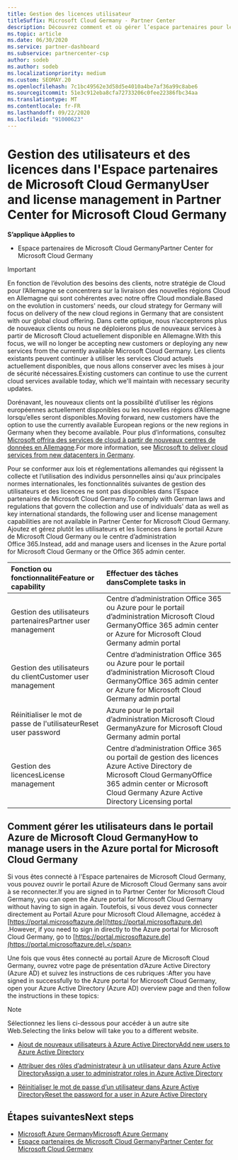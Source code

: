 ```yaml
---
title: Gestion des licences utilisateur
titleSuffix: Microsoft Cloud Germany - Partner Center
description: Découvrez comment et où gérer l’espace partenaires pour les partenaires, les clients et les licences de Microsoft Cloud Allemagne, ainsi que les réinitialisations de mot de passe.
ms.topic: article
ms.date: 06/30/2020
ms.service: partner-dashboard
ms.subservice: partnercenter-csp
author: sodeb
ms.author: sodeb
ms.localizationpriority: medium
ms.custom: SEOMAY.20
ms.openlocfilehash: 7c1bc49562e3d58d5e4010a4be7af36a99c8abe6
ms.sourcegitcommit: 51e3c912eba8cfa72733206c0fee22386fbc34aa
ms.translationtype: MT
ms.contentlocale: fr-FR
ms.lasthandoff: 09/22/2020
ms.locfileid: "91000623"
---
```

# <a name="user-and-license-management-in-partner-center-for-microsoft-cloud-germany"></a><span data-ttu-id="bdecd-103">Gestion des utilisateurs et des licences dans l'Espace partenaires de Microsoft Cloud Germany</span><span class="sxs-lookup"><span data-stu-id="bdecd-103">User and license management in Partner Center for Microsoft Cloud Germany</span></span>

<span data-ttu-id="bdecd-104">**S’applique à**</span><span class="sxs-lookup"><span data-stu-id="bdecd-104">**Applies to**</span></span>

-  <span data-ttu-id="bdecd-105">Espace partenaires de Microsoft Cloud Germany</span><span class="sxs-lookup"><span data-stu-id="bdecd-105">Partner Center for Microsoft Cloud Germany</span></span>

> [!IMPORTANT]
> <span data-ttu-id="bdecd-106">En fonction de l’évolution des besoins des clients, notre stratégie de Cloud pour l’Allemagne se concentrera sur la livraison des nouvelles régions Cloud en Allemagne qui sont cohérentes avec notre offre Cloud mondiale.</span><span class="sxs-lookup"><span data-stu-id="bdecd-106">Based on the evolution in customers' needs, our cloud strategy for Germany will focus on delivery of the new cloud regions in Germany that are consistent with our global cloud offering.</span></span> <span data-ttu-id="bdecd-107">Dans cette optique, nous n’accepterons plus de nouveaux clients ou nous ne déploierons plus de nouveaux services à partir de Microsoft Cloud actuellement disponible en Allemagne.</span><span class="sxs-lookup"><span data-stu-id="bdecd-107">With this focus, we will no longer be accepting new customers or deploying any new services from the currently available Microsoft Cloud Germany.</span></span> <span data-ttu-id="bdecd-108">Les clients existants peuvent continuer à utiliser les services Cloud actuels actuellement disponibles, que nous allons conserver avec les mises à jour de sécurité nécessaires.</span><span class="sxs-lookup"><span data-stu-id="bdecd-108">Existing customers can continue to use the current cloud services available today, which we'll maintain with necessary security updates.</span></span>
>  
> <span data-ttu-id="bdecd-109">Dorénavant, les nouveaux clients ont la possibilité d’utiliser les régions européennes actuellement disponibles ou les nouvelles régions d’Allemagne lorsqu’elles seront disponibles.</span><span class="sxs-lookup"><span data-stu-id="bdecd-109">Moving forward, new customers have the option to use the currently available European regions or the new regions in Germany when they become available.</span></span> <span data-ttu-id="bdecd-110">Pour plus d’informations, consultez [Microsoft offrira des services de cloud à partir de nouveaux centres de données en Allemagne](https://news.microsoft.com/europe/2018/08/31/microsoft-to-deliver-cloud-services-from-new-datacentres-in-germany-in-2019-to-meet-evolving-customer-needs/).</span><span class="sxs-lookup"><span data-stu-id="bdecd-110">For more information, see [Microsoft to deliver cloud services from new datacenters in Germany](https://news.microsoft.com/europe/2018/08/31/microsoft-to-deliver-cloud-services-from-new-datacentres-in-germany-in-2019-to-meet-evolving-customer-needs/).</span></span>

<span data-ttu-id="bdecd-111">Pour se conformer aux lois et réglementations allemandes qui régissent la collecte et l’utilisation des individus personnelles ainsi qu'aux principales normes internationales, les fonctionnalités suivantes de gestion des utilisateurs et des licences ne sont pas disponibles dans l'Espace partenaires de Microsoft Cloud Germany.</span><span class="sxs-lookup"><span data-stu-id="bdecd-111">To comply with German laws and regulations that govern the collection and use of individuals' data as well as key international standards, the following user and license management capabilities are not available in Partner Center for Microsoft Cloud Germany.</span></span> <span data-ttu-id="bdecd-112">Ajoutez et gérez plutôt les utilisateurs et les licences dans le portail Azure de Microsoft Cloud Germany ou le centre d’administration Office 365.</span><span class="sxs-lookup"><span data-stu-id="bdecd-112">Instead, add and manage users and licenses in the Azure portal for Microsoft Cloud Germany or the Office 365 admin center.</span></span>

<span data-ttu-id="bdecd-113">Fonction ou fonctionnalité</span><span class="sxs-lookup"><span data-stu-id="bdecd-113">Feature or capability</span></span> | <span data-ttu-id="bdecd-114">Effectuer des tâches dans</span><span class="sxs-lookup"><span data-stu-id="bdecd-114">Complete tasks in</span></span>
:--- | :---
<span data-ttu-id="bdecd-115">Gestion des utilisateurs partenaires</span><span class="sxs-lookup"><span data-stu-id="bdecd-115">Partner user management</span></span> | <span data-ttu-id="bdecd-116">Centre d’administration Office 365 ou Azure pour le portail d’administration Microsoft Cloud Germany</span><span class="sxs-lookup"><span data-stu-id="bdecd-116">Office 365 admin center or Azure for Microsoft Cloud Germany admin portal</span></span>
<span data-ttu-id="bdecd-117">Gestion des utilisateurs du client</span><span class="sxs-lookup"><span data-stu-id="bdecd-117">Customer user management</span></span> | <span data-ttu-id="bdecd-118">Centre d’administration Office 365 ou Azure pour le portail d’administration Microsoft Cloud Germany</span><span class="sxs-lookup"><span data-stu-id="bdecd-118">Office 365 admin center or Azure for Microsoft Cloud Germany admin portal</span></span>
<span data-ttu-id="bdecd-119">Réinitialiser le mot de passe de l'utilisateur</span><span class="sxs-lookup"><span data-stu-id="bdecd-119">Reset user password</span></span> | <span data-ttu-id="bdecd-120">Azure pour le portail d’administration Microsoft Cloud Germany</span><span class="sxs-lookup"><span data-stu-id="bdecd-120">Azure for Microsoft Cloud Germany admin portal</span></span>
<span data-ttu-id="bdecd-121">Gestion des licences</span><span class="sxs-lookup"><span data-stu-id="bdecd-121">License management</span></span> | <span data-ttu-id="bdecd-122">Centre d’administration Office 365 ou portail de gestion des licences Azure Active Directory de Microsoft Cloud Germany</span><span class="sxs-lookup"><span data-stu-id="bdecd-122">Office 365 admin center or Microsoft Cloud Germany Azure Active Directory Licensing portal</span></span>

## <a name="how-to-manage-users-in-the-azure-portal-for-microsoft-cloud-germany"></a><span data-ttu-id="bdecd-123">Comment gérer les utilisateurs dans le portail Azure de Microsoft Cloud Germany</span><span class="sxs-lookup"><span data-stu-id="bdecd-123">How to manage users in the Azure portal for Microsoft Cloud Germany</span></span> 

<span data-ttu-id="bdecd-124">Si vous êtes connecté à l'Espace partenaires de Microsoft Cloud Germany, vous pouvez ouvrir le portail Azure de Microsoft Cloud Germany sans avoir à se reconnecter.</span><span class="sxs-lookup"><span data-stu-id="bdecd-124">If you are signed in to Partner Center for Microsoft Cloud Germany, you can open the Azure portal for Microsoft Cloud Germany without having to sign in again.</span></span> <span data-ttu-id="bdecd-125">Toutefois, si vous devez vous connecter directement au Portail Azure pour Microsoft Cloud Allemagne, accédez à [https://portal.microsoftazure.de](https://portal.microsoftazure.de) .</span><span class="sxs-lookup"><span data-stu-id="bdecd-125">However, if you need to sign in directly to the Azure portal for Microsoft Cloud Germany, go to [https://portal.microsoftazure.de](https://portal.microsoftazure.de).</span></span> 

<span data-ttu-id="bdecd-126">Une fois que vous êtes connecté au portail Azure de Microsoft Cloud Germany, ouvrez votre page de présentation d’Azure Active Directory (Azure AD) et suivez les instructions de ces rubriques :</span><span class="sxs-lookup"><span data-stu-id="bdecd-126">After you have signed in successfully to the Azure portal for Microsoft Cloud Germany, open your Azure Active Directory (Azure AD) overview page and then follow the instructions in these topics:</span></span>

> [!NOTE]  
> <span data-ttu-id="bdecd-127">Sélectionnez les liens ci-dessous pour accéder à un autre site Web.</span><span class="sxs-lookup"><span data-stu-id="bdecd-127">Selecting the links below will take you to a different website.</span></span>

-  [<span data-ttu-id="bdecd-128">Ajout de nouveaux utilisateurs à Azure Active Directory</span><span class="sxs-lookup"><span data-stu-id="bdecd-128">Add new users to Azure Active Directory</span></span>](/azure/active-directory/active-directory-users-create-azure-portal)

-  [<span data-ttu-id="bdecd-129">Attribuer des rôles d’administrateur à un utilisateur dans Azure Active Directory</span><span class="sxs-lookup"><span data-stu-id="bdecd-129">Assign a user to administrator roles in Azure Active Directory</span></span>](/azure/active-directory/active-directory-users-assign-role-azure-portal)

-  [<span data-ttu-id="bdecd-130">Réinitialiser le mot de passe d’un utilisateur dans Azure Active Directory</span><span class="sxs-lookup"><span data-stu-id="bdecd-130">Reset the password for a user in Azure Active Directory</span></span>](/azure/active-directory/active-directory-users-reset-password-azure-portal)

## <a name="next-steps"></a><span data-ttu-id="bdecd-131">Étapes suivantes</span><span class="sxs-lookup"><span data-stu-id="bdecd-131">Next steps</span></span>

-  [<span data-ttu-id="bdecd-132">Microsoft Azure Germany</span><span class="sxs-lookup"><span data-stu-id="bdecd-132">Microsoft Azure Germany</span></span>](https://azure.microsoft.com/global-infrastructure/germany/)
-  [<span data-ttu-id="bdecd-133">Espace partenaires de Microsoft Cloud Germany</span><span class="sxs-lookup"><span data-stu-id="bdecd-133">Partner Center for Microsoft Cloud Germany</span></span>](partner-center-for-microsoft-cloud-germany.md)